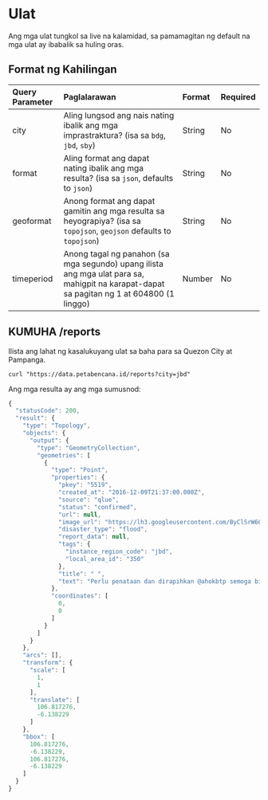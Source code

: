 # Ulat

Ang mga ulat tungkol sa live na kalamidad, sa pamamagitan ng default na mga ulat ay ibabalik sa huling oras.

## Format ng Kahilingan

| Query Parameter | Paglalarawan | Format | Required |
| :--- | :--- | :--- | :--- |
| city | Aling lungsod ang nais nating ibalik ang mga imprastraktura? \(isa sa `bdg`, `jbd`, `sby`\) | String | No |
| format | Aling format ang dapat nating ibalik ang mga resulta? \(isa sa `json`, defaults to `json`\) | String | No |
| geoformat | Anong format ang dapat gamitin ang mga resulta sa heyograpiya? \(isa sa `topojson`, `geojson` defaults to `topojson`\) | String | No |
| timeperiod | Anong tagal ng panahon \(sa mga segundo\) upang ilista ang mga ulat para sa, mahigpit na karapat-dapat sa pagitan ng 1 at 604800 \(1 linggo\) | Number | No |

## KUMUHA /reports

Ilista ang lahat ng kasalukuyang ulat sa baha para sa Quezon City at Pampanga.

```text
curl "https://data.petabencana.id/reports?city=jbd"
```

Ang mga resulta ay ang mga sumusnod:

```javascript
{
  "statusCode": 200,
  "result": {
    "type": "Topology",
    "objects": {
      "output": {
        "type": "GeometryCollection",
        "geometries": [
          {
            "type": "Point",
            "properties": {
              "pkey": "5519",
              "created_at": "2016-12-09T21:37:00.000Z",
              "source": "qlue",
              "status": "confirmed",
              "url": null,
              "image_url": "https://lh3.googleusercontent.com/ByClSrW6QhFkBxUhZo0rFt6eiVdvnEHisSzsgjaC9KxdGAQ6CYksTZRA1rcNP9cBGZiv6s4Vp5D8NzkAjPyrBs6c6R4h=s480-c",
              "disaster_type": "flood",
              "report_data": null,
              "tags": {
                "instance_region_code": "jbd",
                "local_area_id": "350"
              },
              "title": " ",
              "text": "Perlu penataan dan dirapihkan @ahokbtp semoga bisa lbh baik, bersih dan teratur"
            },
            "coordinates": [
              0,
              0
            ]
          }
        ]
      }
    },
    "arcs": [],
    "transform": {
      "scale": [
        1,
        1
      ],
      "translate": [
        106.817276,
        -6.138229
      ]
    },
    "bbox": [
      106.817276,
      -6.138229,
      106.817276,
      -6.138229
    ]
  }
}
```

